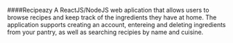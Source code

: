 ####Recipeazy
A ReactJS/NodeJS web aplication that allows users to browse recipes and keep track of the ingredients they have at home. The application supports creating an account, entereing and deleting ingredients from your pantry, as well as searching recipies by name and cuisine.

